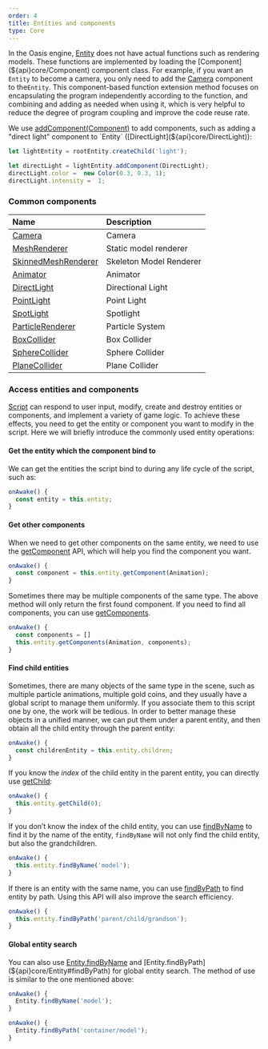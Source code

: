 ```yaml
---
order: 4
title: Entities and components
type: Core
---
```


In the Oasis engine, [Entity](${api}core/Entity) does not have actual functions such as rendering models. These functions are implemented by loading the [Component](${api}core/Component) component class. For example, if you want an `Entity` to become a camera, you only need to add the [Camera](${api}core/Camera) component  to the`Entity`. This component-based function extension method focuses on encapsulating the program independently according to the function, and combining and adding as needed when using it, which is very helpful to reduce the degree of program coupling and improve the code reuse rate.

We use [addComponent(Component)](${api}core/Entity#addComponent) to add components, such as adding a "direct light" component to `Entity` ([DirectLight](${api}core/DirectLight)):

```typescript
let lightEntity = rootEntity.createChild('light');

let directLight = lightEntity.addComponent(DirectLight);
directLight.color =  new Color(0.3, 0.3, 1);
directLight.intensity =  1;
```


### Common components
| Name | Description |
| :--- | :--- |
| [Camera](${api}core/Camera) | Camera |
| [MeshRenderer](${api}core/MeshRenderer) | Static model renderer |
| [SkinnedMeshRenderer](${api}core/SkinnedMeshRenderer) | Skeleton Model Renderer |
| [Animator](${api}core/Animator) | Animator |
| [DirectLight](${api}core/DirectLight) | Directional Light |
| [PointLight](${api}core/PointLight) | Point Light |
| [SpotLight](${api}core/SpotLight) | Spotlight |
| [ParticleRenderer](${api}core/ParticleRenderer) | Particle System |
| [BoxCollider](${api}core/BoxCollider) | Box Collider |
| [SphereCollider](${api}core/SphereCollider) | Sphere Collider |
| [PlaneCollider](${api}core/PlaneCollider) | Plane Collider |


### Access entities and components

[Script](${docs}script) can respond to user input, modify, create and destroy entities or components, and implement a variety of game logic. To achieve these effects, you need to get the entity or component you want to modify in the script. Here we will briefly introduce the commonly used entity operations:

#### Get the entity which the component bind to
We can get the entities the script bind to  during any life cycle of the script, such as:
```typescript
onAwake() {
  const entity = this.entity;
}
```
#### Get other components
When we need to get other components on the same entity, we need to use the [getComponent](${api}core/Entity#getComponent) API, which will help you find the component you want.

```typescript
onAwake() {
  const component = this.entity.getComponent(Animation);
}
```

Sometimes there may be multiple components of the same type. The above method will only return the first found component. If you need to find all components, you can use [getComponents](${api}core/Entity#getComponents).

```typescript
onAwake() {
  const components = []
  this.entity.getComponents(Animation, components);
}
```

#### Find child entities
Sometimes, there are many objects of the same type in the scene, such as multiple particle animations, multiple gold coins, and they usually have a global script to manage them uniformly. If you associate them to this script one by one, the work will be tedious. In order to better manage these objects in a unified manner, we can put them under a parent entity, and then obtain all the child entity through the parent entity:

```typescript
onAwake() {
  const childrenEntity = this.entity.children;
}
```

If you know the *index* of the child entity in the parent entity, you can directly use [getChild](${api}core/Entity#getChild):

```typescript
onAwake() {
  this.entity.getChild(0);
}
```

If you don’t know the index of the child entity, you can use [findByName](${api}core/Entity#findByName) to find it by the name of the entity, `findByName` will not only find the child entity, but also the grandchildren.

```typescript
onAwake() {
  this.entity.findByName('model');
}
```

If there is an entity with the same name, you can use [findByPath](${api}core/Entity#findByPath) to find entity by path. Using this API will also improve the search efficiency.

```typescript
onAwake() {
  this.entity.findByPath('parent/child/grandson');
}
```

#### Global entity search

You can also use [Entity.findByName](${api}core/Entity#findByName) and [Entity.findByPath](${api}core/Entity#findByPath) for global entity search. The method of use is similar to the one mentioned above:

```typescript
onAwake() {
  Entity.findByName('model');
}
```
```typescript
onAwake() {
  Entity.findByPath('container/model');
}
```


